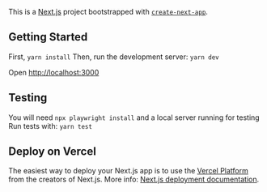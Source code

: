This is a [Next.js](https://nextjs.org/) project bootstrapped with [`create-next-app`](https://github.com/vercel/next.js/tree/canary/packages/create-next-app).

## Getting Started

First, `yarn install`
Then, run the development server: `yarn dev`

Open [http://localhost:3000](http://localhost:3000)


## Testing

You will need `npx playwright install` and a local server running for testing
Run tests with: `yarn test`

## Deploy on Vercel

The easiest way to deploy your Next.js app is to use the [Vercel Platform](https://vercel.com/new) from the creators of Next.js.
More info: [Next.js deployment documentation](https://nextjs.org/docs/deployment).
